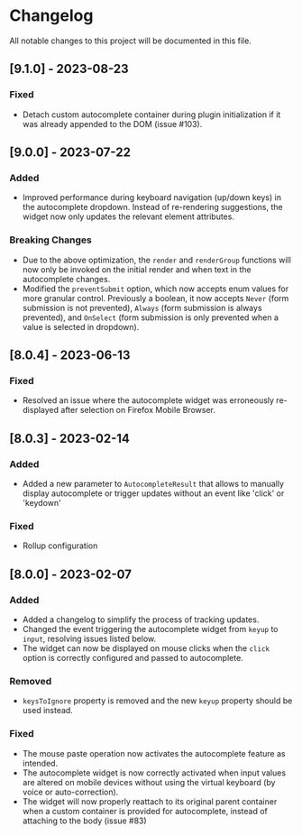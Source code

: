 # Changelog

All notable changes to this project will be documented in this file.

## [9.1.0] - 2023-08-23

### Fixed

- Detach custom autocomplete container during plugin initialization if it was already appended to the DOM (issue #103).

## [9.0.0] - 2023-07-22

### Added

- Improved performance during keyboard navigation (up/down keys) in the autocomplete dropdown. Instead of re-rendering suggestions, the widget now only updates the relevant element attributes. 

### Breaking Changes

- Due to the above optimization, the `render` and `renderGroup` functions will now only be invoked on the initial render and when text in the autocomplete changes.
- Modified the `preventSubmit` option, which now accepts enum values for more granular control. Previously a boolean, it now accepts `Never` (form submission is not prevented), `Always` (form submission is always prevented), and `OnSelect` (form submission is only prevented when a value is selected in dropdown).

## [8.0.4] - 2023-06-13

### Fixed

- Resolved an issue where the autocomplete widget was erroneously re-displayed after selection on Firefox Mobile Browser.

## [8.0.3] - 2023-02-14

### Added

- Added a new parameter to `AutocompleteResult` that allows to manually display autocomplete or
  trigger updates without an event like 'click' or 'keydown'

### Fixed

- Rollup configuration

## [8.0.0] - 2023-02-07

### Added

- Added a changelog to simplify the process of tracking updates.
- Changed the event triggering the autocomplete widget from `keyup` to `input`, resolving
  issues listed below.
- The widget can now be displayed on mouse clicks when the `click` option is correctly configured
  and passed to autocomplete.

### Removed

- `keysToIgnore` property is removed and the new `keyup` property should be used instead.

### Fixed

- The mouse paste operation now activates the autocomplete feature as intended.
- The autocomplete widget is now correctly activated when input values are altered on mobile
  devices without using the virtual keyboard (by voice or auto-correction).
- The widget will now properly reattach to its original parent container when a custom
  container is provided for autocomplete, instead of attaching to the body (issue #83)
